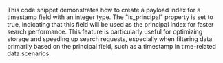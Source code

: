 This code snippet demonstrates how to create a payload index for a timestamp field with an integer type. The "is_principal" property is set to true, indicating that this field will be used as the principal index for faster search performance. This feature is particularly useful for optimizing storage and speeding up search requests, especially when filtering data primarily based on the principal field, such as a timestamp in time-related data scenarios.